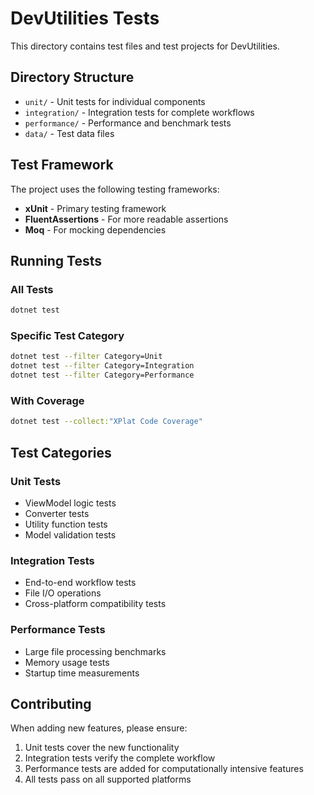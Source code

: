 # DevUtilities Tests

This directory contains test files and test projects for DevUtilities.

## Directory Structure

- `unit/` - Unit tests for individual components
- `integration/` - Integration tests for complete workflows
- `performance/` - Performance and benchmark tests
- `data/` - Test data files

## Test Framework

The project uses the following testing frameworks:
- **xUnit** - Primary testing framework
- **FluentAssertions** - For more readable assertions
- **Moq** - For mocking dependencies

## Running Tests

### All Tests
```bash
dotnet test
```

### Specific Test Category
```bash
dotnet test --filter Category=Unit
dotnet test --filter Category=Integration
dotnet test --filter Category=Performance
```

### With Coverage
```bash
dotnet test --collect:"XPlat Code Coverage"
```

## Test Categories

### Unit Tests
- ViewModel logic tests
- Converter tests
- Utility function tests
- Model validation tests

### Integration Tests
- End-to-end workflow tests
- File I/O operations
- Cross-platform compatibility tests

### Performance Tests
- Large file processing benchmarks
- Memory usage tests
- Startup time measurements

## Contributing

When adding new features, please ensure:
1. Unit tests cover the new functionality
2. Integration tests verify the complete workflow
3. Performance tests are added for computationally intensive features
4. All tests pass on all supported platforms